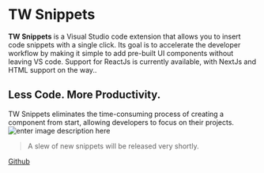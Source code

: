 # TW Snippets

**TW Snippets** is a Visual Studio code extension that allows you to insert code snippets with a single click. Its goal is to accelerate the developer workflow by making it simple to add pre-built UI components without leaving VS code. Support for ReactJs is currently available, with NextJs and HTML support on the way..


## Less Code. More Productivity.
TW Snippets eliminates the time-consuming process of creating a component from start, allowing developers to focus on their projects.
![enter image description here](https://res.cloudinary.com/dyl08vtii/image/upload/v1667116906/tws/readme.png)

> A slew of new snippets will be released very shortly.

[Github](https://github.com/rkjain119/TWsnippets)
